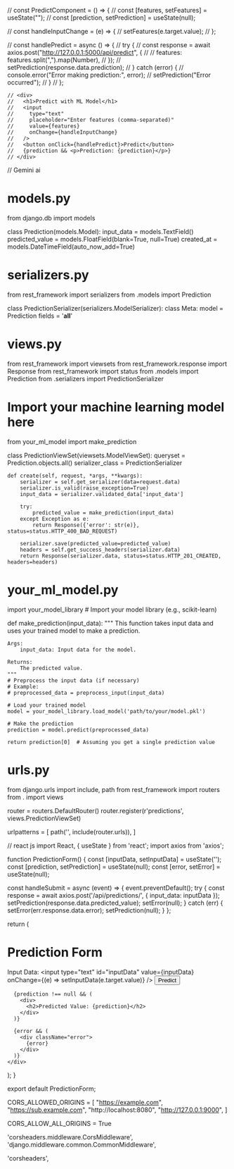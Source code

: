 // const PredictComponent = () => {
//   const [features, setFeatures] = useState("");
//   const [prediction, setPrediction] = useState(null);

//   const handleInputChange = (e) => {
//     setFeatures(e.target.value);
//   };

//   const handlePredict = async () => {
//     try {
//       const response = await axios.post("http://127.0.0.1:5000/api/predict", {
//         // features: features.split(",").map(Number),
//       });
//       setPrediction(response.data.prediction);
//     } catch (error) {
//       console.error("Error making prediction:", error);
//       setPrediction("Error occurred");
//     }
//   };


    // <div>
    //   <h1>Predict with ML Model</h1>
    //   <input
    //     type="text"
    //     placeholder="Enter features (comma-separated)"
    //     value={features}
    //     onChange={handleInputChange}
    //   />
    //   <button onClick={handlePredict}>Predict</button>
    //   {prediction && <p>Prediction: {prediction}</p>}
    // </div>




// Gemini ai

# models.py
from django.db import models

class Prediction(models.Model):
    input_data = models.TextField()
    predicted_value = models.FloatField(blank=True, null=True)
    created_at = models.DateTimeField(auto_now_add=True)

# serializers.py
from rest_framework import serializers
from .models import Prediction

class PredictionSerializer(serializers.ModelSerializer):
    class Meta:
        model = Prediction
        fields = '__all__' 

# views.py
from rest_framework import viewsets
from rest_framework.response import Response
from rest_framework import status
from .models import Prediction
from .serializers import PredictionSerializer
# Import your machine learning model here
from your_ml_model import make_prediction 

class PredictionViewSet(viewsets.ModelViewSet):
    queryset = Prediction.objects.all()
    serializer_class = PredictionSerializer

    def create(self, request, *args, **kwargs):
        serializer = self.get_serializer(data=request.data)
        serializer.is_valid(raise_exception=True)
        input_data = serializer.validated_data['input_data']

        try:
            predicted_value = make_prediction(input_data) 
        except Exception as e:
            return Response({'error': str(e)}, status=status.HTTP_400_BAD_REQUEST)

        serializer.save(predicted_value=predicted_value)
        headers = self.get_success_headers(serializer.data)
        return Response(serializer.data, status=status.HTTP_201_CREATED, headers=headers)

# your_ml_model.py
import your_model_library  # Import your model library (e.g., scikit-learn)

def make_prediction(input_data):
    """
    This function takes input data and uses your trained model to make a prediction.

    Args:
        input_data: Input data for the model.

    Returns:
        The predicted value.
    """
    # Preprocess the input data (if necessary)
    # Example:
    # preprocessed_data = preprocess_input(input_data) 

    # Load your trained model
    model = your_model_library.load_model('path/to/your/model.pkl') 

    # Make the prediction
    prediction = model.predict(preprocessed_data) 

    return prediction[0]  # Assuming you get a single prediction value

# urls.py
from django.urls import include, path
from rest_framework import routers
from . import views

router = routers.DefaultRouter()
router.register(r'predictions', views.PredictionViewSet)

urlpatterns = [
    path('', include(router.urls)),
]


// react js
import React, { useState } from 'react';
import axios from 'axios';

function PredictionForm() {
  const [inputData, setInputData] = useState('');
  const [prediction, setPrediction] = useState(null);
  const [error, setError] = useState(null);

  const handleSubmit = async (event) => {
    event.preventDefault();
    try {
      const response = await axios.post('/api/predictions/', { input_data: inputData });
      setPrediction(response.data.predicted_value);
      setError(null);
    } catch (err) {
      setError(err.response.data.error);
      setPrediction(null);
    }
  };

  return (
    <div>
      <h1>Prediction Form</h1>
      <form onSubmit={handleSubmit}>
        <label htmlFor="inputData">Input Data:</label>
        <input 
          type="text" 
          id="inputData" 
          value={inputData} 
          onChange={(e) => setInputData(e.target.value)} 
        />
        <button type="submit">Predict</button>
      </form>

      {prediction !== null && (
        <div>
          <h2>Predicted Value: {prediction}</h2>
        </div>
      )}

      {error && (
        <div className="error">
          {error}
        </div>
      )}
    </div>
  );
}

export default PredictionForm;







CORS_ALLOWED_ORIGINS = [
"https://example.com",
"https://sub.example.com",
"http://localhost:8080",
"http://127.0.0.1:9000",
]

CORS_ALLOW_ALL_ORIGINS = True

'corsheaders.middleware.CorsMiddleware',
'django.middleware.common.CommonMiddleware',
    
'corsheaders',